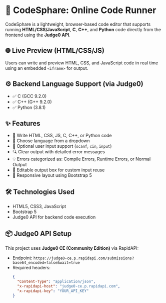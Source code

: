 # 🧪 CodeSphare: Online Code Runner

CodeSphare is a lightweight, browser-based code editor that supports running **HTML/CSS/JavaScript**, **C**, **C++**, and **Python** code directly from the frontend using the **Judge0 API**.

## 🌐 Live Preview (HTML/CSS/JS)

Users can write and preview HTML, CSS, and JavaScript code in real time using an embedded `<iframe>` for output.

## ⚙️ Backend Language Support (via Judge0)

- ✅ C (GCC 9.2.0)
- ✅ C++ (G++ 9.2.0)
- ✅ Python (3.8.1)

## ✨ Features

- 📝 Write HTML, CSS, JS, C, C++, or Python code
- 🔄 Choose language from a dropdown
- 💬 Optional user input support (`scanf`, `cin`, `input`)
- 🔍 Clear output with detailed error messages
- 💡 Errors categorized as: Compile Errors, Runtime Errors, or Normal Output
- 🧠 Editable output box for custom input reuse
- 📱 Responsive layout using Bootstrap 5

## 🛠️ Technologies Used

- HTML5, CSS3, JavaScript
- Bootstrap 5
- Judge0 API for backend code execution

## 📦 Judge0 API Setup

This project uses **Judge0 CE (Community Edition)** via RapidAPI:

- Endpoint: `https://judge0-ce.p.rapidapi.com/submissions?base64_encoded=false&wait=true`
- Required headers:
  ```json
  {
    "Content-Type": "application/json",
    "x-rapidapi-host": "judge0-ce.p.rapidapi.com",
    "x-rapidapi-key": "YOUR_API_KEY"
  }

  

